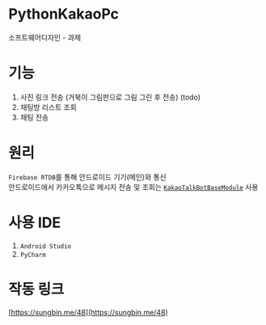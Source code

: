 # PythonKakaoPc
소프트웨어디자인 - 과제

# 기능
1. 사진 링크 전송 (거북이 그림판으로 그림 그린 후 전송) (todo)
2. 채팅방 리스트 조회
3. 채팅 전송

# 원리
`Firebase RTDB`를 통해 안드로이드 기기(메인)와 통신 <br/>
안드로이드에서 카카오톡으로 메시지 전송 및 조회는 [`KakaoTalkBotBaseModule`](https://github.com/jisungbin/KakaoTalkBotBaseModule) 사용

# 사용 IDE
1. `Android Studio`
2. `PyCharm`

# 작동 링크
[https://sungbin.me/48](https://sungbin.me/48)
